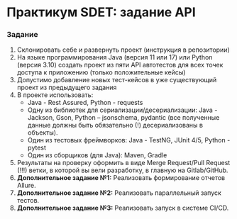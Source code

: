 # Практикум SDET: задание API

### Задание

1. Склонировать себе и развернуть проект (инструкция в репозитории)
2. На языке программирования Java (версия 11 или 17) или Python (версия 3.10) создать
   проект из пяти API автотестов для всех точек доступа к приложению (только положительные кейсы)
3. Допустимо добавление новых тест-кейсов в уже существующий проект из предыдущего
   задания
4. В проекте использовать:
    * Java - Rest Assured, Python - requests
    * Одну из библиотек для сериализации/десериализации: Java - Jackson, Gson, Python –
      jsonschema, pydantic (все полученные данные должны быть обязательно (!)
      десериализованы в объекты).
    * Один из тестовых фреймворков: Java - TestNG, JUnit 4/5, Python - pytest
    * Один из сборщиков (для Java): Maven, Gradle
5. Результаты на проверку оформить в виде Merge Request/Pull Request (!!!) ветки, в которой вы вели разработку, в главную на Gitlab/GitHub.
6. **Дополнительное задание №1:** Реализовать формирование отчетов Allure.
7. **Дополнительное задание №2:** Реализовать параллельный запуск тестов.
8. **Дополнительное задание №3:** Реализовать запуск в системе CI/CD.